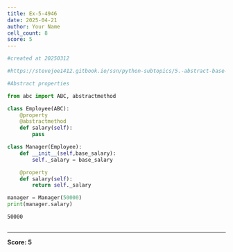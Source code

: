 ```yaml
---
title: Ex-5-4946
date: 2025-04-21
author: Your Name
cell_count: 8
score: 5
---
```


```python
#created at 20250312
```


```python
#https://stevejoe1412.gitbook.io/ssn/python-subtopics/5.-abstract-base-classes-abcs
```


```python
#Abstract properties
```


```python
from abc import ABC, abstractmethod
```


```python
class Employee(ABC):
    @property
    @abstractmethod
    def salary(self):
        pass
```


```python
class Manager(Employee):
    def __init__(self,base_salary):
        self._salary = base_salary 

    @property
    def salary(self):
        return self._salary
```


```python
manager = Manager(50000)
print(manager.salary)
```

    50000



```python

```


---
**Score: 5**